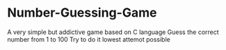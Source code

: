 # Number-Guessing-Game
A very simple but addictive game based on C language
Guess the correct number from 1 to 100 
Try to do it lowest attemot possible
